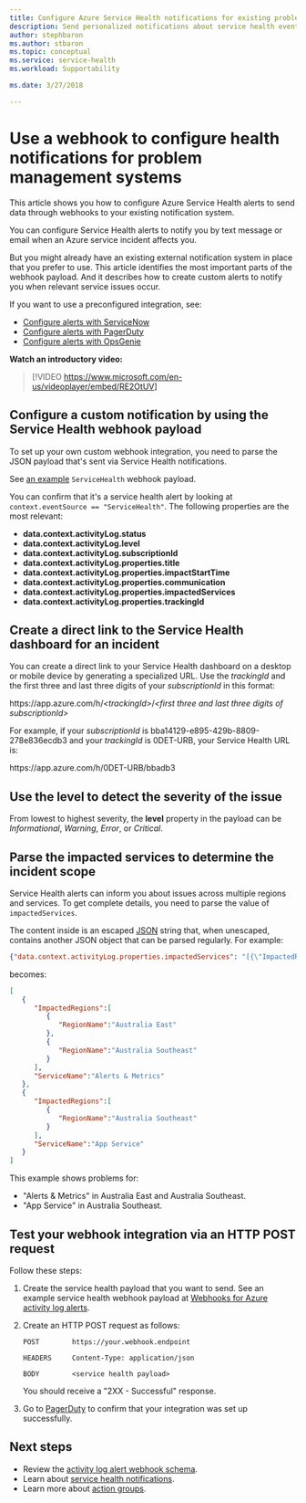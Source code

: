 ```yaml
---
title: Configure Azure Service Health notifications for existing problem management systems by using a webhook
description: Send personalized notifications about service health events to your existing problem management system.
author: stephbaron
ms.author: stbaron
ms.topic: conceptual
ms.service: service-health
ms.workload: Supportability

ms.date: 3/27/2018

---
```


# Use a webhook to configure health notifications for problem management systems

This article shows you how to configure Azure Service Health alerts to send data through webhooks to your existing notification system.

You can configure Service Health alerts to notify you by text message or email when an Azure service incident affects you.

But you might already have an existing external notification system in place that you prefer to use. This article identifies the most important parts of the webhook payload. And it describes how to create custom alerts to notify you when relevant service issues occur.

If you want to use a preconfigured integration, see:
* [Configure alerts with ServiceNow](service-health-alert-webhook-servicenow.md)
* [Configure alerts with PagerDuty](service-health-alert-webhook-pagerduty.md)
* [Configure alerts with OpsGenie](service-health-alert-webhook-opsgenie.md)

**Watch an introductory video:**

>[!VIDEO https://www.microsoft.com/en-us/videoplayer/embed/RE2OtUV]

## Configure a custom notification by using the Service Health webhook payload
To set up your own custom webhook integration, you need to parse the JSON payload that's sent via Service Health notifications.

See [an example](../azure-monitor/platform/activity-log-alerts-webhook.md) `ServiceHealth` webhook payload.

You can confirm that it's a service health alert by looking at `context.eventSource == "ServiceHealth"`. The following properties are the most relevant:
- **data.context.activityLog.status**
- **data.context.activityLog.level**
- **data.context.activityLog.subscriptionId**
- **data.context.activityLog.properties.title**
- **data.context.activityLog.properties.impactStartTime**
- **data.context.activityLog.properties.communication**
- **data.context.activityLog.properties.impactedServices**
- **data.context.activityLog.properties.trackingId**

## Create a direct link to the Service Health dashboard for an incident
You can create a direct link to your Service Health dashboard on a desktop or mobile device by generating a specialized URL. Use the *trackingId* and the first three and last three digits of your *subscriptionId* in this format:

https<i></i>://app.azure.com/h/*&lt;trackingId&gt;*/*&lt;first three and last three digits of subscriptionId&gt;*

For example, if your *subscriptionId* is bba14129-e895-429b-8809-278e836ecdb3 and your *trackingId* is 0DET-URB, your Service Health URL is:

https<i></i>://app.azure.com/h/0DET-URB/bbadb3

## Use the level to detect the severity of the issue
From lowest to highest severity, the **level** property in the payload can be *Informational*, *Warning*, *Error*, or *Critical*.

## Parse the impacted services to determine the incident scope
Service Health alerts can inform you about issues across multiple regions and services. To get  complete details, you need to parse the value of `impactedServices`.

The content inside is an escaped [JSON](https://json.org/) string that, when unescaped, contains another JSON object that can be parsed regularly. For example:

```json
{"data.context.activityLog.properties.impactedServices": "[{\"ImpactedRegions\":[{\"RegionName\":\"Australia East\"},{\"RegionName\":\"Australia Southeast\"}],\"ServiceName\":\"Alerts & Metrics\"},{\"ImpactedRegions\":[{\"RegionName\":\"Australia Southeast\"}],\"ServiceName\":\"App Service\"}]"}
```

becomes:

```json
[
   {
      "ImpactedRegions":[
         {
            "RegionName":"Australia East"
         },
         {
            "RegionName":"Australia Southeast"
         }
      ],
      "ServiceName":"Alerts & Metrics"
   },
   {
      "ImpactedRegions":[
         {
            "RegionName":"Australia Southeast"
         }
      ],
      "ServiceName":"App Service"
   }
]
```

This example shows problems for:
- "Alerts & Metrics" in Australia East and Australia Southeast.
- "App Service" in Australia Southeast.

## Test your webhook integration via an HTTP POST request

Follow these steps:

1. Create the service health payload that you want to send. See an example service health webhook payload at [Webhooks for Azure activity log alerts](../azure-monitor/platform/activity-log-alerts-webhook.md).

1. Create an HTTP POST request as follows:

    ```
    POST        https://your.webhook.endpoint

    HEADERS     Content-Type: application/json

    BODY        <service health payload>
    ```
   You should receive a "2XX - Successful" response.

1. Go to [PagerDuty](https://www.pagerduty.com/) to confirm that your integration was set up successfully.

## Next steps
- Review the [activity log alert webhook schema](../azure-monitor/platform/activity-log-alerts-webhook.md). 
- Learn about [service health notifications](../azure-monitor/platform/service-notifications.md).
- Learn more about [action groups](../azure-monitor/platform/action-groups.md).
